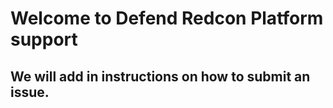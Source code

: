 # Welcome to Defend Redcon Platform support 

## We will add in instructions on how to submit an issue. 
